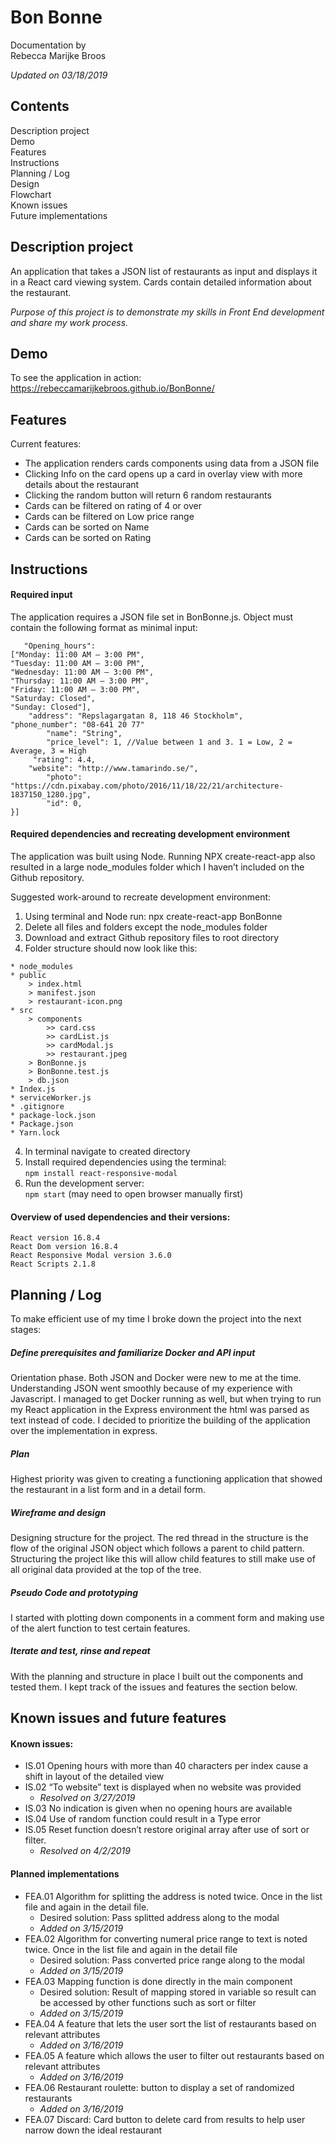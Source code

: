 
# Bon Bonne
Documentation by <br>
Rebecca Marijke Broos

*Updated on 03/18/2019*

## Contents
Description project<br>
Demo<br>
Features<br>
Instructions<br>
Planning / Log<br>
Design<br>
Flowchart<br>
Known issues<br>
Future implementations

## Description project
An application that takes a JSON list of restaurants as input and displays it in a React card viewing system. Cards contain detailed information about the restaurant.

*Purpose of this project is to demonstrate my skills in Front End development and share my work process.*

## Demo
To see the application in action:<br>
https://rebeccamarijkebroos.github.io/BonBonne/


## Features
Current features:
* The application renders cards components using data from a JSON file
* Clicking Info on the card opens up a card in overlay view with more details about the restaurant
* Clicking the random button will return 6 random restaurants
* Cards can be filtered on rating of 4 or over
* Cards can be filtered on Low price range
* Cards can be sorted on Name
* Cards can be sorted on Rating

## Instructions
#### Required input
The application requires a JSON file set in BonBonne.js.
Object must contain the following format as minimal input:

```[{
   "Opening_hours":
["Monday: 11:00 AM – 3:00 PM",
"Tuesday: 11:00 AM – 3:00 PM",
"Wednesday: 11:00 AM – 3:00 PM",
"Thursday: 11:00 AM – 3:00 PM",
"Friday: 11:00 AM – 3:00 PM",
"Saturday: Closed",
"Sunday: Closed"],
   	"address": "Repslagargatan 8, 118 46 Stockholm",    
"phone_number": "08-641 20 77"
     	"name": "String",
    	"price_level": 1, //Value between 1 and 3. 1 = Low, 2 = Average, 3 = High
   	 "rating": 4.4,
  	"website": "http://www.tamarindo.se/",
    	"photo": "https://cdn.pixabay.com/photo/2016/11/18/22/21/architecture-1837150_1280.jpg",
    	"id": 0,
}]

```
#### Required dependencies and recreating development environment
The application was built using Node. Running NPX create-react-app also resulted in a large node_modules folder which I haven’t included on the Github repository.

Suggested work-around to recreate development environment:
1. Using terminal and Node run: npx create-react-app BonBonne
2. Delete all files and folders except the node_modules folder
3. Download and extract Github repository files to root directory
4. Folder structure should now look like this:
```
* node_modules		
* public
	> index.html
	> manifest.json
	> restaurant-icon.png
* src
	> components
		>> card.css
		>> cardList.js
		>> cardModal.js
		>> restaurant.jpeg
	> BonBonne.js
	> BonBonne.test.js
	> db.json
* Index.js
* serviceWorker.js
* .gitignore
* package-lock.json
* Package.json
* Yarn.lock
```

4. In terminal navigate to created directory
5. Install required dependencies using the terminal:<br>
`npm install react-responsive-modal`
6. Run the development server:<br>
 `npm start` (may need to open browser manually first)

#### Overview of used dependencies and their versions:
	React version 16.8.4
    React Dom version 16.8.4
    React Responsive Modal version 3.6.0
    React Scripts 2.1.8

## Planning / Log
To make efficient use of my time I broke down the project into the next stages:

##### Define prerequisites and familiarize Docker and API input
Orientation phase. Both JSON and Docker were new to me at the time. Understanding JSON went smoothly because of my experience with Javascript. I managed to get Docker running as well, but when trying to run my React application in the Express environment the html was parsed as text instead of code. I decided to prioritize the building of the application over the implementation in express.

##### Plan
Highest priority was given to creating a functioning application that showed the restaurant in a list form and in a detail form.

##### Wireframe and design
Designing structure for the project. The red thread in the structure is the flow of the original JSON object which follows a parent to child pattern. Structuring the project like this will allow child features to still make use of all original data provided at the top of the tree.

##### Pseudo Code and prototyping
I started with plotting down components in a comment form and making use of the alert function to test certain features.

##### Iterate and test, rinse and repeat
With the planning and structure in place I built out the components and tested them. I kept track of the issues and features the section below.

## Known issues and future features
#### Known issues:
* IS.01 Opening hours with more than 40 characters per index cause a shift in layout of the detailed view
* IS.02 “To website” text is displayed when no website was provided
	* *Resolved on 3/27/2019*
* IS.03 No indication is given when no opening hours are available
* IS.04 Use of random function could result in a Type error
* IS.05 Reset function doesn’t restore original array after use of sort or filter.
	* *Resolved on 4/2/2019*

#### Planned implementations
* FEA.01 Algorithm for splitting the address is noted twice. Once in the list file and again in the detail file.
	* Desired solution: Pass splitted address along to the modal
	* *Added on 3/15/2019*
* FEA.02 Algorithm for converting numeral price range to text is noted twice. Once in the list file and again in the detail file
	* Desired solution: Pass converted price range along to the modal
	* *Added on 3/15/2019*
* FEA.03 Mapping function is done directly in the main component
	 * Desired solution: Result of mapping stored in variable so result can be accessed by other functions such as sort or filter
	* *Added on 3/15/2019*
* FEA.04 A feature that lets the user sort the list of restaurants based on relevant attributes
	* *Added on 3/16/2019*
* FEA.05 A feature which allows the user to filter out restaurants based on relevant attributes
	* *Added on 3/16/2019*
* FEA.06 Restaurant roulette: button to display a set of randomized restaurants
	* *Added on 3/16/2019*
* FEA.07 Discard: Card button to delete card from results to help user narrow down the ideal restaurant
